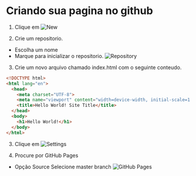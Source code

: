 # Criando sua pagina no github

1. Clique em ![New](/new.png)

2. Crie um repositorio. 
  + Escolha um nome
  + Marque para inicializar o repositorio.
![Repository](/repository.png)

3. Crie um novo arquivo chamado index.html com o seguinte conteudo.

```html
<!DOCTYPE html>
<html lang="en">
  <head>
    <meta charset="UTF-8">
    <meta name="viewport" content="width=device-width, initial-scale=1.0">
    <title>Hello World! Site Title</title>
  </head>
  <body>
    <h1>Hello World!</h1>
  </body>
</html>
```

3. Clique em  ![Settings](/settings.png)

4. Procure por GitHub Pages
  + Opção Source
    Selecione master branch
![GitHub Pages](/githubpages.png)

